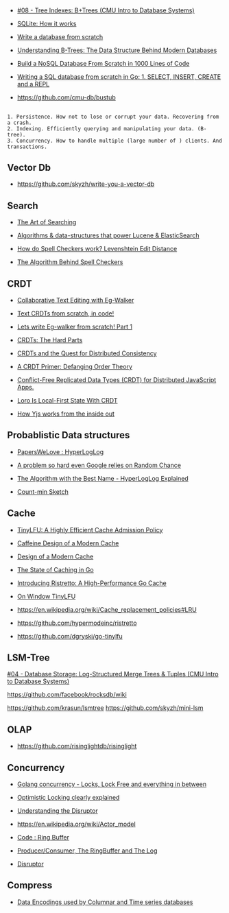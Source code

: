 #

* [#08 - Tree Indexes: B+Trees (CMU Intro to Database Systems)](https://www.youtube.com/watch?v=scUtG_6M_lU)
* [SQLite: How it works](https://www.youtube.com/watch?v=ZSKLA81tBis)
* [Write a database from scratch](https://www.youtube.com/playlist?list=PLWRwj01AnyEtjaw-ZnnAQWnVYPZF5WayV)

* [Understanding B-Trees: The Data Structure Behind Modern Databases](https://www.youtube.com/watch?v=K1a2Bk8NrYQ)

* [Build a NoSQL Database From Scratch in 1000 Lines of Code](https://medium.com/better-programming/build-a-nosql-database-from-the-scratch-in-1000-lines-of-code-8ed1c15ed924)
* [Writing a SQL database from scratch in Go: 1. SELECT, INSERT, CREATE and a REPL](https://notes.eatonphil.com/database-basics.html)

* https://github.com/cmu-db/bustub

##

```
1. Persistence. How not to lose or corrupt your data. Recovering from a crash.
2. Indexing. Efficiently querying and manipulating your data. (B-tree).
3. Concurrency. How to handle multiple (large number of ) clients. And transactions.
```

## Vector Db

* https://github.com/skyzh/write-you-a-vector-db

## Search

* [The Art of Searching](https://www.youtube.com/watch?v=yst6VQ7Lwpo)
* [Algorithms & data-structures that power Lucene & ElasticSearch](https://www.youtube.com/watch?v=eQ-rXP-D80U)

* [How do Spell Checkers work? Levenshtein Edit Distance](https://www.youtube.com/watch?v=Cu7Tl7FGigQ)
* [The Algorithm Behind Spell Checkers](https://www.youtube.com/watch?v=d-Eq6x1yssU)

## CRDT

* [Collaborative Text Editing with Eg-Walker](https://www.youtube.com/watch?v=rjbEG7COj7o)
* [Text CRDTs from scratch, in code!](https://www.youtube.com/watch?v=_lQ2Q4Kzi1I)
* [Lets write Eg-walker from scratch! Part 1](https://www.youtube.com/watch?v=ggXka5TTsOs)

* [CRDTs: The Hard Parts](https://www.youtube.com/watch?v=x7drE24geUw)
* [CRDTs and the Quest for Distributed Consistency](https://www.youtube.com/watch?v=B5NULPSiOGw)
* [A CRDT Primer: Defanging Order Theory](https://www.youtube.com/watch?v=OOlnp2bZVRs)
* [Conflict-Free Replicated Data Types (CRDT) for Distributed JavaScript Apps.](https://www.youtube.com/watch?v=M8-WFTjZoA0)

* [Loro Is Local-First State With CRDT](https://www.youtube.com/watch?v=NB7HRfyufLk)
* [How Yjs works from the inside out](https://www.youtube.com/watch?v=0l5XgnQ6rB4)

## Probablistic Data structures

* [PapersWeLove : HyperLogLog](https://www.youtube.com/watch?v=y3fTaxA8PkU)
* [A problem so hard even Google relies on Random Chance](https://www.youtube.com/watch?v=lJYufx0bfpw)
* [The Algorithm with the Best Name - HyperLogLog Explained](https://www.youtube.com/watch?v=2PlrMCiUN_s)

* [Count-min Sketch](https://www.youtube.com/watch?v=Okdjn7o4q8E)

## Cache

* [TinyLFU: A Highly Efficient Cache Admission Policy](https://dgraph.io/blog/refs/TinyLFU%20-%20A%20Highly%20Efficient%20Cache%20Admission%20Policy.pdf)

* [Caffeine Design of a Modern Cache](https://docs.google.com/presentation/d/1NlDxyXsUG1qlVHMl4vsUUBQfAJ2c2NsFPNPr2qymIBs/edit#slide=id.p)
* [Design of a Modern Cache](https://highscalability.com/design-of-a-modern-cache/)
* [The State of Caching in Go](https://dgraph.io/blog/post/caching-in-go/)
* [Introducing Ristretto: A High-Performance Go Cache](https://dgraph.io/blog/post/introducing-ristretto-high-perf-go-cache/)
* [On Window TinyLFU](https://9vx.org/post/on-window-tinylfu/)

* https://en.wikipedia.org/wiki/Cache_replacement_policies#LRU

* https://github.com/hypermodeinc/ristretto
* https://github.com/dgryski/go-tinylfu

## LSM-Tree

[#04 - Database Storage: Log-Structured Merge Trees & Tuples (CMU Intro to Database Systems)](https://www.youtube.com/watch?v=IHtVWGhG0Xg&t=1372s)

https://github.com/facebook/rocksdb/wiki

https://github.com/krasun/lsmtree
https://github.com/skyzh/mini-lsm

## OLAP

* https://github.com/risinglightdb/risinglight

## Concurrency

* [Golang concurrency - Locks, Lock Free and everything in between](https://www.youtube.com/watch?v=gNQ6j2Y2HFs)
* [Optimistic Locking clearly explained](https://www.youtube.com/watch?v=d41JuPT_Wls)
* [Understanding the Disruptor](https://www.youtube.com/watch?v=DCdGlxBbKU4)

* https://en.wikipedia.org/wiki/Actor_model

* [Code : Ring Buffer](https://www.youtube.com/watch?v=KyreJSKEagg)

* [Producer/Consumer, The RingBuffer and The Log](https://www.youtube.com/watch?v=uqSeuGQhnf0)

* [Disruptor](https://lmax-exchange.github.io/disruptor/files/Disruptor-1.0.pdf)

## Compress

* [Data Encodings used by Columnar and Time series databases](https://www.youtube.com/watch?v=wUO2snhiosk)
